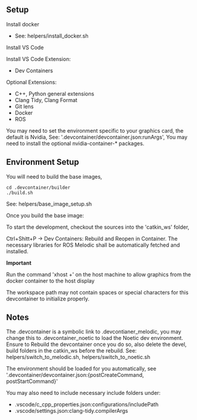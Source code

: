 ## Setup
Install docker
- See: helpers/install_docker.sh

Install VS Code

Install VS Code Extension: 
*   Dev Containers

Optional Extensions:
*    C++, Python general extensions
*    Clang Tidy, Clang Format
*    Git lens
*    Docker
*    ROS

You may need to set the environment specific to your graphics card, the default is Nvidia, See: '.devcontainer/devcontainer.json:runArgs', You may need to install the optional nvidia-container-* packages.

## Environment Setup

You will need to build the base images, 
```
cd .devcontainer/builder
./build.sh
```
See: helpers/base_image_setup.sh


Once you build the base image:

To start the development, checkout the sources into the 'catkin_ws' folder, 

Ctrl+Shitt+P -> Dev Containers: Rebuild and Reopen in Container.
The necessary libraries for ROS Melodic shall be automatically fetched and installed.

**Important**

Run the command 'xhost +' on the host machine to allow graphics from the docker container to the host display

The workspace path may not contain spaces or special characters for this devcontainer to initialize properly. 

## Notes

The .devcontainer is a symbolic link to .devcontianer_melodic, you may change this to .devcontainer_noetic to load the Noetic dev environment. Ensure to Rebuild the devcontainer once you do so, also delete the devel, build folders in the catkin_ws before the rebuild. See: helpers/switch_to_melodic.sh, helpers/switch_to_noetic.sh

The environment should be loaded for you automatically, see '.devcontainer/devcontainer.json:{postCreateCommand, postStartCommand}'

You may also need to include necessary include folders under:
*   .vscode/c_cpp_properties.json:configurations/includePath
*   .vscode/settings.json:clang-tidy.compilerArgs
